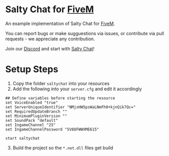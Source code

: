 # Salty Chat for [FiveM](https://fivem.net/)
An example implementation of Salty Chat for [FiveM](https://fivem.net/).

You can report bugs or make sugguestions via issues, or contribute via pull requests - we appreciate any contribution.

Join our [Discord](https://discord.gg/MBCnqSf) and start with [Salty Chat](https://www.saltmine.de/)!

# Setup Steps
1. Copy the folder `saltychat` into your resources
2. Add the following into your `server.cfg` and edit it accordingly
```
## Define variables before starting the resource
set VoiceEnabled "true"
set ServerUniqueIdentifier "NMjxHW5psWaLNmFh0+kjnQik7Qc="
set RequiredUpdateBranch ""
set MinimumPluginVersion ""
set SoundPack "default"
set IngameChannel "25"
set IngameChannelPassword "5V88FWWXME615"

start saltychat
```
3. Build the project so the `*.net.dll` files get build
